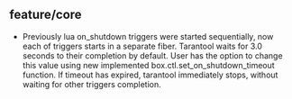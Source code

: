 ## feature/core

*  Previously lua on_shutdown triggers were started sequentially, now
   each of triggers starts in a separate fiber. Tarantool waits for 3.0
   seconds to their completion by default. User has the option to change
   this value using new implemented box.ctl.set_on_shutdown_timeout function.
   If timeout has expired, tarantool immediately stops, without waiting for
   other triggers completion.
